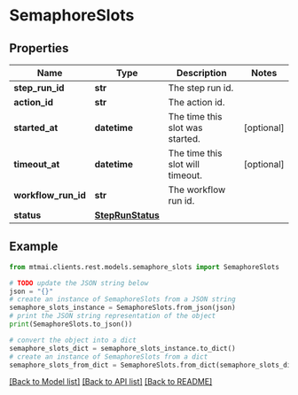 # SemaphoreSlots


## Properties

Name | Type | Description | Notes
------------ | ------------- | ------------- | -------------
**step_run_id** | **str** | The step run id. | 
**action_id** | **str** | The action id. | 
**started_at** | **datetime** | The time this slot was started. | [optional] 
**timeout_at** | **datetime** | The time this slot will timeout. | [optional] 
**workflow_run_id** | **str** | The workflow run id. | 
**status** | [**StepRunStatus**](StepRunStatus.md) |  | 

## Example

```python
from mtmai.clients.rest.models.semaphore_slots import SemaphoreSlots

# TODO update the JSON string below
json = "{}"
# create an instance of SemaphoreSlots from a JSON string
semaphore_slots_instance = SemaphoreSlots.from_json(json)
# print the JSON string representation of the object
print(SemaphoreSlots.to_json())

# convert the object into a dict
semaphore_slots_dict = semaphore_slots_instance.to_dict()
# create an instance of SemaphoreSlots from a dict
semaphore_slots_from_dict = SemaphoreSlots.from_dict(semaphore_slots_dict)
```
[[Back to Model list]](../README.md#documentation-for-models) [[Back to API list]](../README.md#documentation-for-api-endpoints) [[Back to README]](../README.md)


